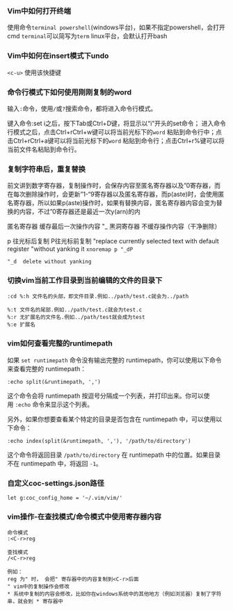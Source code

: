 ### Vim中如何打开终端
使用命令`terminal powershell`(windows平台)，如果不指定powershell，会打开cmd
`terminal`可以简写为`term`   linux平台，会默认打开bash

### Vim中如何在insert模式下undo
`<c-u>`  使用该快捷键

### 命令行模式下如何使用刚刚复制的word
输入`:`命令，使用`/`或`?`搜索命令，都将进入命令行模式。

键入命令:set i之后，按下Tab或Ctrl+D键，将显示以“i”开头的set命令；
进入命令行模式之后，点击Ctrl+rCtrl+w键可以将当前光标下的`word`
粘贴到命令行中；点击Ctrl+rCtrl+a键可以将当前光标下的`word`
粘贴到命令行；点击Ctrl+r%键可以将当前文件名粘贴到命令行。

### 复制字符串后，重复替换
前文讲到数字寄存器，复制操作时，会保存内容至匿名寄存器以及”0寄存器，而在每次删除操作时，会更新”1-“9寄存器以及匿名寄存器，而p(aste)时，会使用匿名寄存器，所以如果p(aste)操作时，如果有替换内容，匿名寄存器内容会变为替换的内容，不过”0寄存器还是最近一次y(arn)的内

匿名寄存器 缓存最后一次操作内容
"_  黑洞寄存器 不缓存操作内容（干净删除）

p 往光标后复制  P往光标前复制
"replace currently selected text with default register 
"without yanking it
`xnoremap p "_dP`

```vimL
"_d  delete without yanking
```

### 切换vim当前工作目录到当前编辑的文件的目录下
```
:cd %:h 文件名的头部，即文件目录.例如../path/test.c就会为../path

%:t 文件名的尾部.例如../path/test.c就会为test.c
%:r 无扩展名的文件名.例如../path/test就会成为test
%:e 扩展名

```

### vim如何查看完整的runtimepath
如果 `set runtimepath` 命令没有输出完整的 runtimepath，你可以使用以下命令来查看完整的 runtimepath：

```
:echo split(&runtimepath, ',')
```

这个命令会将 runtimepath 按逗号分隔成一个列表，并打印出来。你可以使用 `:echo` 命令来显示这个列表。

另外，如果你想要查看某个特定的目录是否包含在 runtimepath 中，可以使用以下命令：

```
:echo index(split(&runtimepath, ','), '/path/to/directory')
```

这个命令将返回目录 `/path/to/directory` 在 runtimepath 中的位置。如果目录不在 runtimepath 中，将返回 `-1`。

### 自定义coc-settings.json路径
```viml
let g:coc_config_home = '~/.vim/vim/'
```

### vim操作-在查找模式/命令模式中使用寄存器内容
```
命令模式
:<C-r>reg

查找模式
/<C-r>reg

例如：
reg 为" 时， 会把" 寄存器中的内容复制到<C-r>后面
" vim中的复制操作会修改
* 系统中复制的内容会修改，比如你在windows系统中的其他地方（例如浏览器）复制了字符串，就会到 * 寄存器中
```
